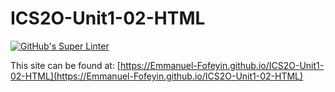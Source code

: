 # ICS2O-Unit1-02-HTML

[![GitHub's Super Linter](https://github.com/Emmanuel-Fofeyin/ICS2O-Unit1-02-HTML/workflows/GitHub's%20Super%20Linter/badge.svg)](https://github.com/Emmanuel-Fofeyin/ICS2O-Unit1-02-HTML/actions)



This site can be found at: [https://Emmanuel-Fofeyin.github.io/ICS2O-Unit1-02-HTML](https://Emmanuel-Fofeyin.github.io/ICS2O-Unit1-02-HTML)
